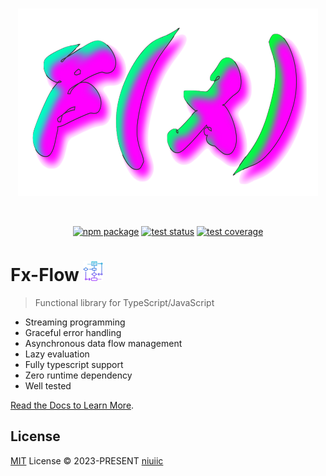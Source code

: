 <br/>

<p align="center">
  <a href="https://fx-flow.niuiic.com" target="_blank" rel="noopener noreferrer">
    <img id="flow-logo" width="480" height="300" src="./packages/doc/docs/public/logo.jpeg" alt="Logo">
  </a>
</p>

<br/>

<p align="center">
  <a href="https://npmjs.com/package/fx-flow"><img src="https://img.shields.io/npm/v/fx-flow.svg" alt="npm package"></a>
  <a href="https://github.com/niuiic/fx-flow/tree/main/.github/workflows/test.yml"><img src="https://github.com/niuiic/fx-flow/actions/workflows/test.yml/badge.svg" alt="test status"></a>
  <a href="https://github.com/niuiic/fx-flow/tree/main/.github/workflows/coverage.yml"><img src="https://github.com/niuiic/fx-flow/blob/coverage/badge-statements.svg" alt="test coverage"></a>
</p>

# Fx-Flow <img width="32" src="./packages/doc/docs/public/flow.svg"/>

> Functional library for TypeScript/JavaScript

- Streaming programming
- Graceful error handling
- Asynchronous data flow management
- Lazy evaluation
- Fully typescript support
- Zero runtime dependency
- Well tested

[Read the Docs to Learn More](https://fx-flow.niuiic.com).

## License

[MIT](LICENSE) License © 2023-PRESENT [niuiic](https://github.com/niuiic)
